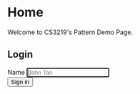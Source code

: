 # Home

Welcome to CS3219's Pattern Demo Page.

<form class="form-signin jumbotron">
	<h2 class="form-signin-heading">Login</h2>
	<label for="inputEmail" class="sr-only">Name</label>
	<input type="name" id="inputEmail" class="form-control" placeholder="John Tan" required autofocus>
	<br/>
	<button class="btn btn-lg btn-primary btn-block" type="submit">Sign in</button>
</form>

